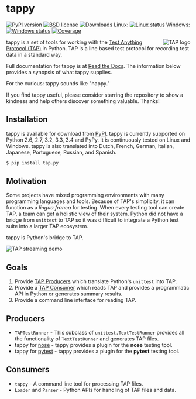 tappy
=====

[![PyPI version][pypishield]](https://pypi.python.org/pypi/tap.py)
[![BSD license][license]](https://raw.githubusercontent.com/mblayman/tappy/master/LICENSE)
[![Downloads][shield]](https://pypi.python.org/pypi/tap.py)
Linux: [![Linux status][travis]](https://travis-ci.org/mblayman/tappy)
Windows: [![Windows status][appveyor]](https://ci.appveyor.com/project/mblayman/tappy)
[![Coverage][coverage]](https://codecov.io/github/mblayman/tappy)

<img align="right" src="https://github.com/mblayman/tappy/blob/master/tap.png" 
  alt="TAP logo" />

tappy is a set of tools for working with the
[Test Anything Protocol (TAP)][tap] in Python. TAP is a line based test
protocol for recording test data in a standard way.

Full documentation for tappy is at [Read the Docs][rtd]. The information
below provides a synopsis of what tappy supplies.

For the curious: tappy sounds like "happy."

If you find tappy useful, please consider starring the repository to show a
kindness and help others discover something valuable. Thanks!

Installation
------------

tappy is available for download from [PyPI][pypi]. tappy is currently supported
on Python 2.6, 2.7, 3.2, 3.3, 3.4 and PyPy.
It is continuously tested on Linux and Windows.
tappy is also translated into
Dutch,
French,
German,
Italian,
Japanese,
Portuguese,
Russian,
and Spanish.

```bash
$ pip install tap.py
```

Motivation
----------

Some projects have mixed programming environments with many
programming languages and tools. Because of TAP's simplicity,
it can function as a *lingua franca* for testing.
When every testing tool can create TAP,
a team can get a holistic view of their system.
Python did not have a bridge from `unittest` to TAP so it was
difficult to integrate a Python test suite into a larger TAP ecosystem.

tappy is Python's bridge to TAP.

![TAP streaming demo][stream]

Goals
-----

1.  Provide [TAP Producers][produce] which translate Python's `unittest` into
    TAP.
2.  Provide a [TAP Consumer][consume] which reads TAP and provides a
    programmatic API in Python or generates summary results.
3.  Provide a command line interface for reading TAP.

Producers
---------

*   `TAPTestRunner` - This subclass of `unittest.TextTestRunner` provides all
    the functionality of `TextTestRunner` and generates TAP files.
*   tappy for [nose][ns] - tappy provides a plugin for the **nose**
    testing tool.
*   tappy for [pytest][pytest] -
    tappy provides a plugin
    for the **pytest** testing tool.

Consumers
---------

*   `tappy` - A command line tool for processing TAP files.
*   `Loader` and `Parser` - Python APIs for handling of TAP files and data.

[tap]: http://testanything.org/
[pypishield]: https://img.shields.io/pypi/v/tap.py.svg
[license]: https://img.shields.io/pypi/l/tap.py.svg
[shield]: https://img.shields.io/pypi/dm/tap.py.svg
[travis]: https://travis-ci.org/mblayman/tappy.png?branch=master
[appveyor]: https://ci.appveyor.com/api/projects/status/github/mblayman/tappy
[coverage]: https://img.shields.io/codecov/c/github/mblayman/tappy.svg
[rtd]: http://tappy.readthedocs.org/en/latest/
[pypi]: https://pypi.python.org/pypi/tap.py
[stream]: https://github.com/mblayman/tappy/blob/master/stream.gif
[produce]: http://testanything.org/producers.html
[consume]: http://testanything.org/consumers.html
[ns]: https://nose.readthedocs.org/en/latest/
[pytest]: http://pytest.org/latest/
